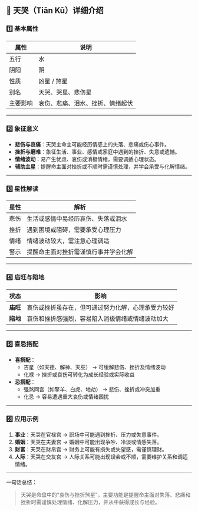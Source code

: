 ## 🌟 天哭（Tiān Kū）详细介绍

### 1️⃣ 基本属性

| 属性     | 说明                             |
| -------- | -------------------------------- |
| 五行     | 水                               |
| 阴阳     | 阴                               |
| 性质     | 凶星 / 煞星                      |
| 别名     | 天哭、哭星、悲伤星               |
| 主要影响 | 哀伤、悲痛、泪水、挫折、情绪起伏 |

------

### 2️⃣ 象征意义

- **悲伤与哀痛**：天哭主命主可能经历情感上的失落、悲痛或伤心事件。
- **挫折与磨难**：象征生活、事业、感情或家庭中遇到的挫折、失意或遗憾。
- **情绪波动**：易产生忧虑、哀伤或消极情绪，需要调适心理状态。
- **辅助主星**：提醒命主面对挫折或不顺时需谨慎处理，并学会承受与化解情绪。

------

### 3️⃣ 星性解读

| 星性 | 解析                                 |
| ---- | ------------------------------------ |
| 悲伤 | 生活或感情中易经历哀伤、失落或泪水   |
| 挫折 | 遇到困境或阻碍，需要承受心理压力     |
| 情绪 | 情绪波动较大，需注意心理调适         |
| 警示 | 提醒命主面对挫折需谨慎行事并学会化解 |

------

### 4️⃣ 庙旺与陷地

| 状态     | 影响                                               |
| -------- | -------------------------------------------------- |
| **庙旺** | 哀伤或挫折虽存在，但可通过努力化解，心理承受力较好 |
| **陷地** | 哀伤和挫折感强烈，容易陷入消极情绪或情绪波动加大   |

------

### 5️⃣ 喜忌搭配

- **喜搭配**：
  - 吉星（如天德、解神、天巫） → 可缓解悲伤、挫折及情绪波动
  - 化禄 → 挫折或哀伤可转化为成长经验或实际收益
- **忌搭配**：
  - 强煞同宫（如擎羊、白虎、地劫） → 悲伤、挫折或冲突加重
  - 化忌 → 容易遭遇重大哀伤或情绪困扰

------

### 6️⃣ 应用示例

1. **事业**：天哭在官禄宫 → 职场中可能遇到挫折、压力或失意事件。
2. **婚姻**：天哭在夫妻宫 → 婚姻中可能出现争吵、冷淡或情感失落。
3. **财富**：天哭在财帛宫 → 财务上可能有损失或失望感，需谨慎理财。
4. **人际**：天哭在交友宫 → 人际关系可能出现误会或不顺，需要维护关系和调适情绪。

------

一句话总结：

> 天哭是命盘中的“哀伤与挫折煞星”，主要功能是提醒命主面对失落、悲痛和挫折时需谨慎处理情绪、化解压力，并从中获得成长与经验。